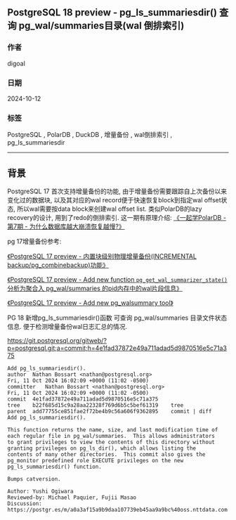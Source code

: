 ## PostgreSQL 18 preview - pg_ls_summariesdir() 查询 pg_wal/summaries目录(wal 倒排索引)  
                                                                      
### 作者                                          
digoal                                          
                                                 
### 日期                                               
2024-10-12                                          
                                              
### 标签                                            
PostgreSQL , PolarDB , DuckDB , 增量备份 , wal倒排索引 , pg_ls_summariesdir               
                                                                     
----                                              
                                                            
## 背景     
PostgreSQL 17 首次支持增量备份的功能, 由于增量备份需要跟踪自上次备份以来变化过的数据块, 以及其对应的wal record便于快速恢复block到指定wal offset状态, 所以wal需要按data block来创建wal offset list. 类似PolarDB的lazy recovery的设计, 用到了redo的倒排索引. 这一期有原理介绍: [《一起学PolarDB - 第7期 - 为什么数据库越大崩溃恢复越慢?》](../202112/20211230_04.md)    
  
pg 17增量备份参考:  
  
[《PostgreSQL 17 preview - 内置块级别物理增量备份(INCREMENTAL backup/pg_combinebackup)功能》](../202312/20231222_01.md)    
  
[《PostgreSQL 17 preview - Add new function `pg_get_wal_summarizer_state()` 分析为聚合入 pg_wal/summaries 的pid内存中的wal片段信息》](../202401/20240112_02.md)    
  
[《PostgreSQL 17 preview - Add new pg_walsummary tool》](../202401/20240112_01.md)    
  
  
PG 18 新增pg_ls_summariesdir()函数 可查询 pg_wal/summaries 目录文件状态信息. 便于检测增量备份wal日志汇总的情况.    
  
https://git.postgresql.org/gitweb/?p=postgresql.git;a=commit;h=4e1fad37872e49a711adad5d9870516e5c71a375  
```  
Add pg_ls_summariesdir().  
author	Nathan Bossart <nathan@postgresql.org>	  
Fri, 11 Oct 2024 16:02:09 +0000 (11:02 -0500)  
committer	Nathan Bossart <nathan@postgresql.org>	  
Fri, 11 Oct 2024 16:02:09 +0000 (11:02 -0500)  
commit	4e1fad37872e49a711adad5d9870516e5c71a375  
tree	b22f685d15c9a28aa22328f769d6b5c5bef61319	tree  
parent	add77755ce851fae2f72be4b9c56a606f9362895	commit | diff  
Add pg_ls_summariesdir().  
  
This function returns the name, size, and last modification time of  
each regular file in pg_wal/summaries.  This allows administrators  
to grant privileges to view the contents of this directory without  
granting privileges on pg_ls_dir(), which allows listing the  
contents of many other directories.  This commit also gives the  
pg_monitor predefined role EXECUTE privileges on the new  
pg_ls_summariesdir() function.  
  
Bumps catversion.  
  
Author: Yushi Ogiwara  
Reviewed-by: Michael Paquier, Fujii Masao  
Discussion: https://postgr.es/m/a0a3af15a9b9daa107739eb45aa9a9bc%40oss.nttdata.com  
```  
  
  
